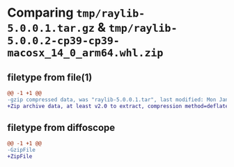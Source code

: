 # Comparing `tmp/raylib-5.0.0.1.tar.gz` & `tmp/raylib-5.0.0.2-cp39-cp39-macosx_14_0_arm64.whl.zip`

## filetype from file(1)

```diff
@@ -1 +1 @@
-gzip compressed data, was "raylib-5.0.0.1.tar", last modified: Mon Jan 22 15:17:57 2024, max compression
+Zip archive data, at least v2.0 to extract, compression method=deflate
```

## filetype from diffoscope

```diff
@@ -1 +1 @@
-GzipFile
+ZipFile
```

